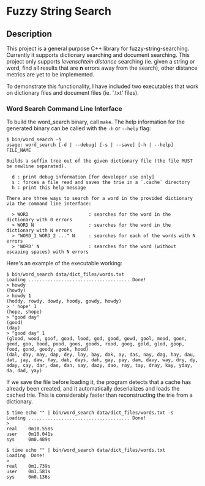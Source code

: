 # Fuzzy String Search
## Description
This project is a general purpose C++ library for fuzzy-string-searching. Currently it supports dictionary searching and document searching. This project only supports *levenschtein distance* searching (ie. given a string or word, find all results that are **n** errors away from the search), other distance metrics are yet to be implemented. 

To demonstrate this functionality, I have included two executables that work on dictionary files and document files (ie. '.txt' files). 

### Word Search Command Line Interface

To build the word_search binary, call `make`. The help information for the generated binary can be called with the `-h` or `--help` flag:
```
$ bin/word_search -h
usage: word_search [-d | --debug] [-s | --save] [-h | --help] FILE_NAME

Builds a suffix tree out of the given dictionary file (the file MUST be newline separated).

  d : print debug information [for developer use only]
  s : forces a file read and saves the trie in a `.cache` directory
  h : print this help message

There are three ways to search for a word in the provided dictionary via the command line interface:

  > WORD                      : searches for the word in the dictionary with 0 errors
  > WORD N                    : searches for the word in the dictionary with N errors
  > "WORD_1 WORD_2 ..." N     : searches for each of the words with N errors
  > 'WORD' N                  : searches for the word (without escaping spaces) with N errors
```

Here's an example of the executable working:

```
$ bin/word_search data/dict_files/words.txt 
Loading ..................................... Done!
> howdy
(howdy)
> howdy 1
(hoddy, rowdy, dowdy, hoody, gowdy, howdy)
> ' hope' 1
(hope, shope)
> "good day"
(good)
(day)
> "good day" 1
(glood, wood, goof, goad, lood, god, good, gowd, gool, mood, goon, geod, goo, bood, pood, goos, goods, rood, goog, gold, glod, goop, food, gond, goody, gook, hood)
(dal, day, may, dap, dey, lay, bay, dak, ay, das, nay, dag, hay, dau, dat, jay, daw, fay, dab, days, dah, gay, pay, dam, davy, way, dry, dy, aday, cay, dar, dae, dan, say, dazy, dao, ray, tay, dray, kay, yday, da, dad, yay)
```

If we save the file before loading it, the program detects that a cache has already been created, and it automatically deserializes and loads the cached trie. This is considerably faster than reconstructing the trie from a dictionary.
```
$ time echo "" | bin/word_search data/dict_files/words.txt -s
Loading ..................................... Done!
> 
real    0m10.558s
user    0m10.041s
sys     0m0.489s

$ time echo "" | bin/word_search data/dict_files/words.txt
Loading  Done!
> 
real    0m1.739s
user    0m1.581s
sys     0m0.136s
```